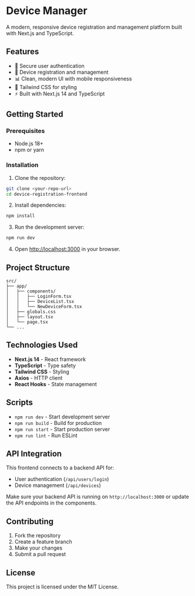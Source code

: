 # Device Manager

A modern, responsive device registration and management platform built with Next.js and TypeScript.

## Features

- 🔐 Secure user authentication
- 📱 Device registration and management
- 📊 Clean, modern UI with mobile responsiveness
- 🎨 Tailwind CSS for styling
- ⚡ Built with Next.js 14 and TypeScript

## Getting Started

### Prerequisites

- Node.js 18+ 
- npm or yarn

### Installation

1. Clone the repository:
```bash
git clone <your-repo-url>
cd device-registration-frontend
```

2. Install dependencies:
```bash
npm install
```

3. Run the development server:
```bash
npm run dev
```

4. Open [http://localhost:3000](http://localhost:3000) in your browser.

## Project Structure

```
src/
├── app/
│   ├── components/
│   │   ├── LoginForm.tsx
│   │   ├── DeviceList.tsx
│   │   └── NewDeviceForm.tsx
│   ├── globals.css
│   ├── layout.tsx
│   └── page.tsx
└── ...
```

## Technologies Used

- **Next.js 14** - React framework
- **TypeScript** - Type safety
- **Tailwind CSS** - Styling
- **Axios** - HTTP client
- **React Hooks** - State management

## Scripts

- `npm run dev` - Start development server
- `npm run build` - Build for production
- `npm run start` - Start production server
- `npm run lint` - Run ESLint

## API Integration

This frontend connects to a backend API for:
- User authentication (`/api/users/login`)
- Device management (`/api/devices`)

Make sure your backend API is running on `http://localhost:3000` or update the API endpoints in the components.

## Contributing

1. Fork the repository
2. Create a feature branch
3. Make your changes
4. Submit a pull request

## License

This project is licensed under the MIT License.